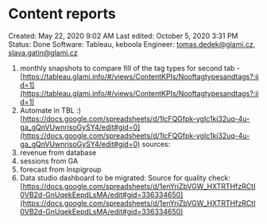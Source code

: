 # Content reports

Created: May 22, 2020 9:02 AM
Last edited: October 5, 2020 3:31 PM
Status: Done
Software: Tableau, keboola
Engineer: tomas.dedek@glami.cz, slava.gatin@glami.cz

1. monthly snapshots to compare fill of the tag types for second tab - [https://tableau.glami.info/#/views/ContentKPIs/Nooftagtypesandtags?:iid=1](https://tableau.glami.info/#/views/ContentKPIs/Nooftagtypesandtags?:iid=1)
2. Automate in TBL :) [https://docs.google.com/spreadsheets/d/1lcFQGfpk-ygIc1ki32uq-4u-ga_gQnVUwnrisoGySY4/edit#gid=0](https://docs.google.com/spreadsheets/d/1lcFQGfpk-ygIc1ki32uq-4u-ga_gQnVUwnrisoGySY4/edit#gid=0)
sources:
1. revenue from database
2. sessions from GA
3. forecast from Inspigroup
3. Data studio dashboard to be migrated: Source for quality check: [https://docs.google.com/spreadsheets/d/1enYriZbVGW_HXTRTHfzRCtI0VB2d-GnUqekEepdLsMA/edit#gid=336334650](https://docs.google.com/spreadsheets/d/1enYriZbVGW_HXTRTHfzRCtI0VB2d-GnUqekEepdLsMA/edit#gid=336334650)